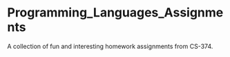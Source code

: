 # Programming_Languages_Assignments
 A collection of fun and interesting homework assignments from CS-374.
